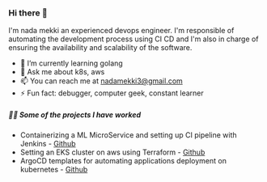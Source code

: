 ### Hi there 👋

I'm nada mekki an experienced devops engineer. I'm responsible of automating the development process using CI CD and I'm  also in charge of ensuring the availability 
and scalability of the software.

- 🌱 I’m currently learning golang
- 💬 Ask me about k8s, aws
- 📫 You can reach me at nadamekki3@gmail.com
- ⚡ Fun fact: debugger, computer geek, constant learner

 ##### 👨‍💻 Some of the projects I have worked 
-  Containerizing a ML MicroService and setting up CI pipeline with Jenkins - [Github](https://github.com/nada809/DockerProject.git)
-  Setting an EKS cluster on aws using Terraform - [Github](https://github.com/nada809/terraform-eks-dev.git)
-  ArgoCD templates for automating applications deployment on kubernetes - [Github](https://github.com/nada809/argocd-apps.git)
